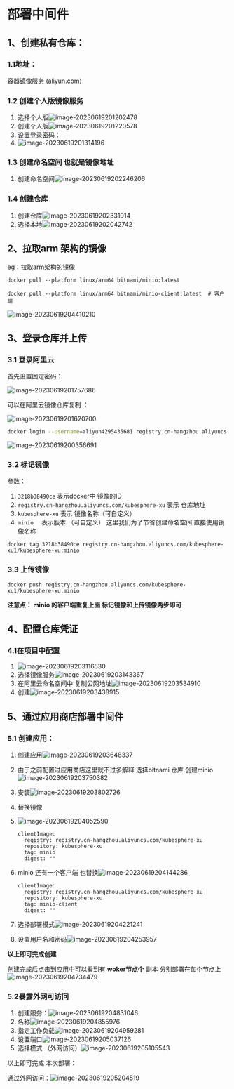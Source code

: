 # 部署中间件

## 1、创建私有仓库：

### 1.1地址：

[容器镜像服务 (aliyun.com)](https://cr.console.aliyun.com/cn-hangzhou/instances)

### 1.2 创建个人版镜像服务

1. 选择个人版![image-20230619201202478](./部署中间件.assets/image-20230619201202478.png)
2. 创建个人版![image-20230619201220578](./部署中间件.assets/image-20230619201220578.png)
3. 设置登录密码：
4. ![image-20230619201314196](./部署中间件.assets/image-20230619201314196.png)



### 1.3 创建命名空间 也就是镜像地址

1. 创建命名空间![image-20230619202246206](./部署中间件.assets/image-20230619202246206.png)



### 1.4 创建仓库

1. 创建仓库![image-20230619202331014](./部署中间件.assets/image-20230619202331014.png)
2. 选择本地![image-20230619202042742](./部署中间件.assets/image-20230619202042742.png)





## 2、拉取arm 架构的镜像

eg：拉取arm架构的镜像

```
docker pull --platform linux/arm64 bitnami/minio:latest

docker pull --platform linux/arm64 bitnami/minio-client:latest  # 客户端
```

![image-20230619204410210](./部署中间件.assets/image-20230619204410210.png)



## 3、登录仓库并上传

### 3.1 登录阿里云

首先设置固定密码：

![image-20230619201757686](./部署中间件.assets/image-20230619201757686.png)



可以在阿里云镜像仓库复制 ：

![image-20230619201620700](./部署中间件.assets/image-20230619201620700.png)





```bash
docker login --username=aliyun4295435681 registry.cn-hangzhou.aliyuncs.com
```

![image-20230619200356691](./部署中间件.assets/image-20230619200356691.png)

### 3.2 标记镜像

参数：

1.  `3218b38490ce`  表示docker中 镜像的ID
2. `registry.cn-hangzhou.aliyuncs.com/kubesphere-xu`  表示 仓库地址
3. `kubesphere-xu`  表示 镜像名称（可自定义）
4. `minio  `   表示版本 （可自定义） 这里我们为了节省创建命名空间 直接使用镜像名称

```
docker tag 3218b38490ce registry.cn-hangzhou.aliyuncs.com/kubesphere-xu1/kubesphere-xu:minio
```

### 3.3 上传镜像

```
docker push registry.cn-hangzhou.aliyuncs.com/kubesphere-xu1/kubesphere-xu:minio
```



**注意点： minio 的客户端重复上面 标记镜像和上传镜像两步即可**



## 4、配置仓库凭证

### 4.1在项目中配置

1. ![image-20230619203116530](./部署中间件.assets/image-20230619203116530.png)
2. 选择镜像服务![image-20230619203143367](./部署中间件.assets/image-20230619203143367.png)
3. 在阿里云命名空间中 复制公网地址![image-20230619203534910](./部署中间件.assets/image-20230619203534910.png)
4. 创建![image-20230619203438915](./部署中间件.assets/image-20230619203438915.png)





## 5、通过应用商店部署中间件



### 5.1 创建应用：

1. 创建应用![image-20230619203648337](./部署中间件.assets/image-20230619203648337.png)
2. 由于之前配置过应用商店这里就不过多解释  选择bitnami 仓库 创建minio![image-20230619203750382](./部署中间件.assets/image-20230619203750382.png)
3. 安装![image-20230619203802726](./部署中间件.assets/image-20230619203802726.png)
4. 替换镜像
5. ![image-20230619204052590](./部署中间件.assets/image-20230619204052590.png)

   ```
   clientImage:
     registry: registry.cn-hangzhou.aliyuncs.com/kubesphere-xu
     repository: kubesphere-xu
     tag: minio
     digest: ""
   ```

   
6. minio 还有一个客户端 也替换![image-20230619204144286](./部署中间件.assets/image-20230619204144286.png)

   ```
   clientImage:
     registry: registry.cn-hangzhou.aliyuncs.com/kubesphere-xu
     repository: kubesphere-xu
     tag: minio-client
     digest: ""
   ```
7. 选择部署模式![image-20230619204221241](./部署中间件.assets/image-20230619204221241.png)
8. 设置用户名和密码![image-20230619204253957](./部署中间件.assets/image-20230619204253957.png)



**以上即可完成创建**

创建完成后点击到应用中可以看到有 **woker节点个** 副本 分别部署在每个节点上![image-20230619204734479](./部署中间件.assets/image-20230619204734479.png)





### 5.2暴露外网可访问

1. 创建服务：![image-20230619204831046](./部署中间件.assets/image-20230619204831046.png)
2. 名称![image-20230619204855976](./部署中间件.assets/image-20230619204855976.png)
3. 指定工作负载![image-20230619204959281](./部署中间件.assets/image-20230619204959281.png)
4. 设置端口![image-20230619205037126](./部署中间件.assets/image-20230619205037126.png)
5. 选择模式 （外网访问）![image-20230619205105543](./部署中间件.assets/image-20230619205105543.png)



以上即可完成 本次部署：

通过外网访问：![image-20230619205204519](./部署中间件.assets/image-20230619205204519.png)







